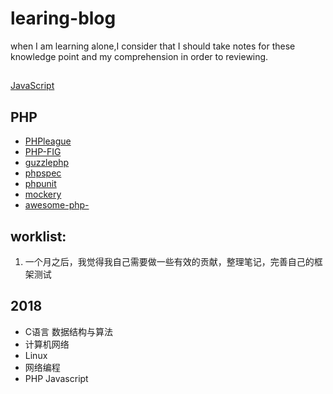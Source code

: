 # learing-blog
when I am learning alone,I consider that I should take notes for these knowledge point and my comprehension  in order to reviewing.

## 
[JavaScript](https://github.com/shanezhiu/learing-blog/tree/master/JavaScript "JavaScript笔记")

## PHP 

+ [PHPleague](http://thephpleague.com/ "thephpleague")
+ [PHP-FIG](http://php-fig.org "php-fig")
+ [guzzlephp](http://docs.guzzlephp.org/en/stable/ "guzzlephp")
+ [phpspec](http://www.phpspec.net/en/stable/ "phpspec")
+ [phpunit](https://phpunit.de "phpunit")
+ [mockery](http://docs.mockery.io/en/latest/ "mockery")
+ [awesome-php-](https://github.com/shanezhiu/awesome-php-1 "awesome-php")

## worklist:

1. 一个月之后，我觉得我自己需要做一些有效的贡献，整理笔记，完善自己的框架测试


## 2018

+ C语言 数据结构与算法
+ 计算机网络
+ Linux 
+ 网络编程
+ PHP Javascript
